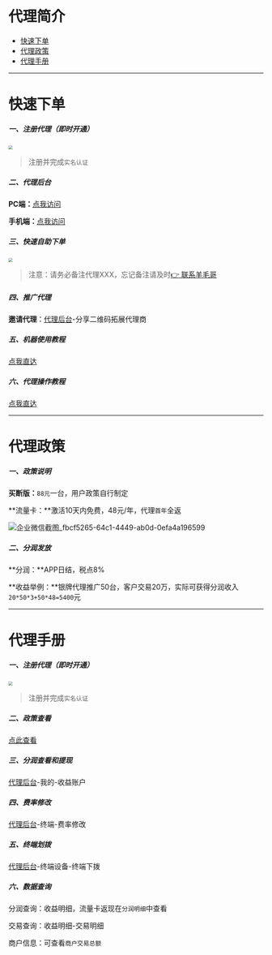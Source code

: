 # 代理简介

- [快速下单](#快速下单)
- [代理政策](#代理政策)
- [代理手册](#代理手册)

---

# 快速下单

##### 一、注册代理（即时开通）

[<img src="https://cos.zjkmkj.com/media/2024/08/20/791d7f1cd06112d7a70af01ff2642a94-2.webp" style="zoom:50%;" />](https://agentm.zjkmkj.com/pages/register?sup=Mg==)

> 注册并完成`实名认证`

##### 二、代理后台

**PC端：**[点我访问](https://agent.zjkmkj.com/fnlDRPAuQm.php/dashboard?ref=addtabs)

**手机端：**[点我访问](https://agent.zjkmkj.com/)

##### 三、快速自助下单

[<img src="https://cos.zjkmkj.com/media/2024/08/20/36b82ee59a0f3926c799eb6727e93a86-2.webp" style="zoom:50%;" />](http://kmshop.zjkmkj.com/pages/goods_details/index?id=41)

> 注意：请务必备注代理XXX，忘记备注请及时[👉 联系羊毛哥](http://u.zjkmkj.com/unVf1 )

##### 四、推广代理

**邀请代理**：[代理后台](agent/axf.md#二、代理后台)-分享二维码拓展代理商

##### 五、机器使用教程

[点我直达](tool/axf.md)

##### 六、代理操作教程

[点我直达](agent/axf.md)

---

# 代理政策

##### 一、政策说明

**买断版：**`88元`一台，用户政策自行制定

**流量卡：**激活10天内免费，48元/年，代理`首年`全返

![企业微信截图_fbcf5265-64c1-4449-ab0d-0efa4a196599](https://cos.zjkmkj.com/media/2024/08/20/44d890b5f65260e2af1a752ce2eb86b0-2.webp)

##### **二、分润发放**

**分润：**APP日结，税点8%

**收益举例：**银牌代理推广50台，客户交易20万，实际可获得分润收入`20*50*3+50*48=5400`元

---

# 代理手册

##### 一、注册代理（即时开通）

[<img src="https://cos.zjkmkj.com/media/2024/08/20/791d7f1cd06112d7a70af01ff2642a94-2.webp" style="zoom:50%;" />](https://agentm.zjkmkj.com/pages/register?sup=Mg==)

> 注册并完成`实名认证`

##### 二、政策查看

[点此查看](#代理政策)

##### 三、分润查看和提现

[代理后台](agent/axf.md#二、代理后台)-我的-收益账户

##### 四、费率修改

[代理后台](agent/axf.md#二、代理后台)-终端-费率修改

##### 五、终端划拨

[代理后台](agent/axf.md#二、代理后台)-终端设备-终端下拨

##### 六、数据查询

分润查询：收益明细，流量卡返现在`分润明细`中查看

交易查询：收益明细-交易明细

商户信息：可查看`商户交易总额`
